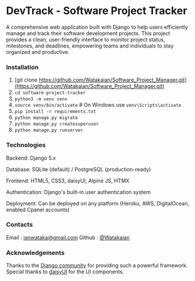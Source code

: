 # DevTrack - Software Project Tracker

A comprehensive web application built with Django to help users efficiently manage and track their software development projects. This project provides a clean, user-friendly interface to monitor project status, milestones, and deadlines, empowering teams and individuals to stay organized and productive.

### Installation
1. [git clone https://github.com/Watakaian/Software_Project_Manager.git](https://github.com/Watakaian/Software_Project_Manager.git)
2. `cd software-project-tracker`
3. `python3 -m venv venv`
4. `source venv/bin/activate`  # On Windows use `venv\Scripts\activate`
5. `pip install -r requirements.txt`
6. `python manage.py migrate`
7. `python manage.py createsuperuser`
8. `python manage.py runserver`

### Technologies
Backend: Django 5.x

Database: SQLite (default) / PostgreSQL (production-ready)

Frontend: HTML5, CSS3, daisyUI, Alpine JS, HTMX

Authentication: Django's built-in user authentication system

Deployment: Can be deployed on any platform (Heroku, AWS, DigitalOcean, enabled Cpanel accounts)

### Contacts
Email : ianwataka@gmail.com
Github : [@Watakaian](https://github.com/Watakaian/)

### Acknowledgements
Thanks to the [Django community](https://www.djangoproject.com/) for providing such a powerful framework.
Special thanks to [daisyUI](https://daisyui.com/) for the UI components.